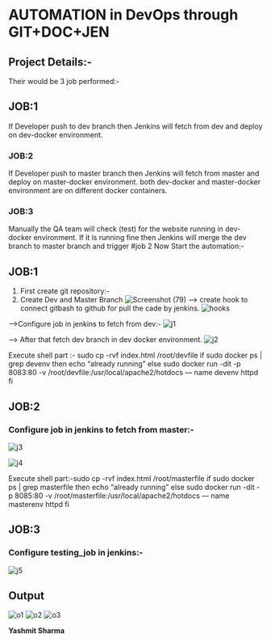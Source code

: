 # AUTOMATION in DevOps through GIT+DOC+JEN
## Project Details:-
Their would be 3 job performed:-
## JOB:1
If Developer push to dev branch then Jenkins will fetch from dev and deploy on dev-docker environment.
### JOB:2
If Developer push to master branch then Jenkins will fetch from master and deploy on master-docker environment.
both dev-docker and master-docker environment are on different docker containers.
### JOB:3
Manually the QA team will check (test) for the website running in dev-docker environment. If it is running fine then Jenkins will merge the dev branch to master branch and trigger #job 2
Now Start the automation:-
## JOB:1
1. First create git repository:-
2. Create Dev and Master Branch
![Screenshot (79)](https://user-images.githubusercontent.com/60083481/90332999-89c03e80-dfdf-11ea-9663-1bc871f8d64f.png)
--> create hook to connect gitbash to github for pull the cade by jenkins.
![hooks](https://user-images.githubusercontent.com/60083481/90334449-58e60680-dfeb-11ea-8aef-ab06ab308ef7.jpeg)

-->Configure job in jenkins to fetch from dev:-
![j1 ](https://user-images.githubusercontent.com/60083481/90334662-ee35ca80-dfec-11ea-8eeb-8af8d439e0af.jpg)

--> After that fetch dev branch in dev docker environment.
![j2](https://user-images.githubusercontent.com/60083481/90334726-584e6f80-dfed-11ea-973b-c71b0e2c107c.jpg)

Execute shell part :-
sudo cp -rvf index.html /root/devfile
if sudo docker ps | grep devenv
then
echo “already running”
else
sudo docker run -dit -p 8083:80 -v /root/devfile:/usr/local/apache2/hotdocs — name devenv httpd
fi

## JOB:2
### Configure job in jenkins to fetch from master:-
![j3](https://user-images.githubusercontent.com/60083481/90334823-fb9f8480-dfed-11ea-9843-8115227e7fa1.jpg)

![j4](https://user-images.githubusercontent.com/60083481/90335304-baa96f00-dff1-11ea-9365-1354183487ec.jpg)

Execute shell part:-sudo cp -rvf index.html /root/masterfile
if sudo docker ps | grep masterfile
then
echo “already running”
else
sudo docker run -dit -p 8085:80 -v /root/masterfile:/usr/local/apache2/hotdocs — name masterenv httpd
fi

## JOB:3
### Configure testing_job in jenkins:-
![j5](https://user-images.githubusercontent.com/60083481/90335371-3c010180-dff2-11ea-8159-58884ca32acc.jpg)

## Output
![o1](https://user-images.githubusercontent.com/60083481/90335461-d19c9100-dff2-11ea-9822-82d0f25ae235.jpg)
![o2](https://user-images.githubusercontent.com/60083481/90335491-03155c80-dff3-11ea-84cb-3e1de79d7203.jpg)
![o3](https://user-images.githubusercontent.com/60083481/90335537-453e9e00-dff3-11ea-8da1-7ee2a90c3f15.jpg)

**Yashmit Sharma** <br>

